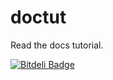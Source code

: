 doctut
======

Read the docs tutorial.


[![Bitdeli Badge](https://d2weczhvl823v0.cloudfront.net/fengwangjiang/doctut/trend.png)](https://bitdeli.com/free "Bitdeli Badge")

